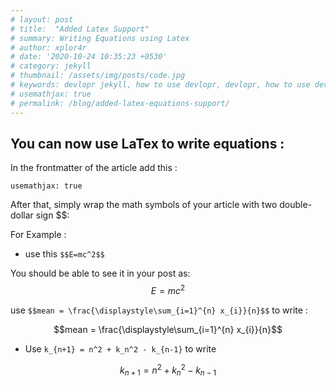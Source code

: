 ```yaml
---
# layout: post
# title:  "Added Latex Support"
# summary: Writing Equations using Latex
# author: xplor4r
# date: '2020-10-24 10:35:23 +0530'
# category: jekyll
# thumbnail: /assets/img/posts/code.jpg
# keywords: devlopr jekyll, how to use devlopr, devlopr, how to use devlopr-jekyll, devlopr-jekyll tutorial,best jekyll themes
# usemathjax: true
# permalink: /blog/added-latex-equations-support/
---
```


## You can now use LaTex to write equations :

In the frontmatter of the article add this :

`usemathjax: true`

After that, simply wrap the math symbols of your article with two double-dollar sign $$:

For Example :

- use this `$$E=mc^2$$`

You should be able to see it in your post as: $$E=mc^2$$

 use `$$mean = \frac{\displaystyle\sum_{i=1}^{n} x_{i}}{n}$$` to write :

$$mean = \frac{\displaystyle\sum_{i=1}^{n} x_{i}}{n}$$

- Use `k_{n+1} = n^2 + k_n^2 - k_{n-1}` to write

$$k_{n+1} = n^2 + k_n^2 - k_{n-1}$$